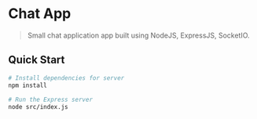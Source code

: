# Chat App

> Small chat application app built using NodeJS, ExpressJS, SocketIO.
## Quick Start

```bash
# Install dependencies for server
npm install
 
# Run the Express server 
node src/index.js
  
